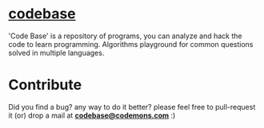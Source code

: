 # [codebase](http://codemons.com/codebase)
'Code Base' is a repository of programs, you can analyze and hack the code to learn programming. Algorithms playground for common questions solved in multiple languages.


Contribute
==========
Did you find a bug? any way to do it better? please feel free to pull-request it (or) drop a mail at **codebase@codemons.com** :)
